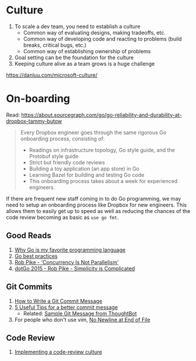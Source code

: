 # Culture
1. To scale a dev team, you need to establish a culture
    - Common way of evaluating designs, making tradeoffs, etc.
    - Common way of developing code and reacting to problems (build breaks, critical bugs, etc.)
    - Common way of establishing ownership of problems
1. Goal setting can be the foundation for the culture
1. Keeping culture alive as a team grows is a huge challenge

https://danluu.com/microsoft-culture/

# On-boarding
Read: https://about.sourcegraph.com/go/go-reliability-and-durability-at-dropbox-tammy-butow

> Every Dropbox engineer goes through the same rigorous Go onboarding process, consisting of:
>
> - Readings on infrastructure topology, Go style guide, and the Protobuf style guide
> - Strict but friendly code reviews
> - Building a toy application (an app store) in Go
> - Learning Bazel for building and testing Go code
> - This onboarding process takes about a week for experienced engineers.

If there are frequent new staff coming in to do Go programming, we may need to setup an onboarding process like Dropbox for new engineers. This allows them to easily get up to speed as well as reducing the chances of the code review becoming as basic as `use go fmt`.

## Good Reads
1. [Why Go is my favorite programming language](https://michael.stapelberg.de/Artikel/golang_favorite)
1. [Go best practices](https://peter.bourgon.org/go-best-practices-2016/)
1. [Rob Pike - 'Concurrency Is Not Parallelism'](https://youtu.be/cN_DpYBzKso)
1. [dotGo 2015 - Rob Pike - Simplicity is Complicated](https://youtu.be/rFejpH_tAHM)

## Git Commits
1. [How to Write a Git Commit Message](http://chris.beams.io/posts/git-commit/)
1. [5 Useful Tips for a better commit message](https://robots.thoughtbot.com/5-useful-tips-for-a-better-commit-message)
    * Related: [Sample Git Message from ThoughtBot](https://github.com/thoughtbot/dotfiles/blob/master/gitmessage)
1. For people who don't use vim, [No Newline at End of File](https://robots.thoughtbot.com/no-newline-at-end-of-file)

## Code Review
1. [Implementing a code-review culture](https://youtu.be/PJjmw9TRB7s)
